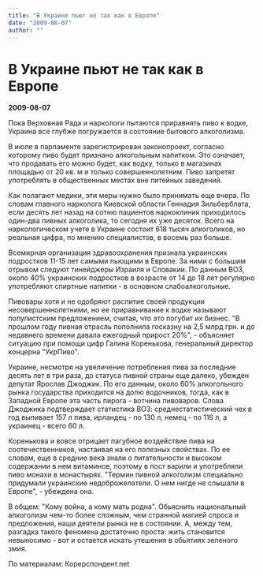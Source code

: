 ```yaml
---
title: "В Украине пьют не так как в Европе"
date: "2009-08-07"
author: ""
---
```


# В Украине пьют не так как в Европе

**2009-08-07** 

Пока Верховная Рада и наркологи пытаются приравнять пиво к водке, Украина все глубже погружается в состояние бытового алкоголизма.

В июле в парламенте зарегистрирован законопроект, согласно которому пиво будет признано алкогольным напитком. Это означает, что продавать его можно будет, как водку, только в магазинах площадью от 20 кв. м и только совершеннолетним. Пиво запретят употреблять в общественных местах вне питейных заведений.

Как полагают медики, эти меры нужно было принимать еще вчера. По словам главного нарколога Киевской области Геннадия Зильберблата, если десять лет назад на сотню пациентов наркоклиник приходилось один-два пивных алкоголика, то сегодня их уже десяток. Всего на наркологическом учете в Украине состоит 618 тысяч алкоголиков, но реальная цифра, по мнению специалистов, в восемь раз больше.

Всемирная организация здравоохранения признала украинских подростков 11-15 лет самыми пьющими в Европе. За ними с большим отрывом следуют тинейджеры Израиля и Словакии. По данным ВОЗ, около 40% украинских подростков в возрасте от 14 до 18 лет регулярно употребляют спиртные напитки - в основном слабоалкогольные.

Пивовары хотя и не одобряют распитие своей продукции несовершеннолетними, но ее приравнивание к водке называют популистским предложением, считая, что это погубит их бизнес. "В прошлом году пивная отрасль пополнила госказну на 2,5 млрд грн. и до недавнего времени давала ежегодный прирост 20%", - объясняет ситуацию при помощи цифр Галина Коренькова, генеральный директор концерна "УкрПиво".

Украине, несмотря на увеличение потребления пива за последние десять лет в три раза, до статуса пивной страны еще далеко, убежден депутат Ярослав Джоджик. По его данным, около 60% алкогольного рынка государства приходится на долю водочников, тогда, как в Западной Европе эта часть пирога - вотчина пивоваров. Слова Джоджика подтверждает статистика ВОЗ: среднестатистический чех в год выпивает 157 л пива, ирландец - по 130 л, немец - по 116 л, а украинец - всего 60 л.

Коренькова и вовсе отрицает пагубное воздействие пива на соотечественников, настаивая на его полезных свойствах. По ее словам, еще в средние века знали о питательности и высоком содержании в нем витаминов, поэтому в пост варили и употребляли пиво монахи в монастырях. "Термин пивной алкоголизм специально придумали украинские недоброжелатели. О нем нигде не слышали в Европе", - убеждена она.

В общем: "Кому война, а кому мать родна". Обьяснить национальный алкоголизм чем-то более сложным, чем странной магией спроса и предложения, наши деятели рынка не в состоянии. А, между тем, разгадка такого феномена достаточно проста: жить становится невыносимо - вот и остается искать утешения в обьятиях зеленого змия.

По материалам: Корерспондент.net